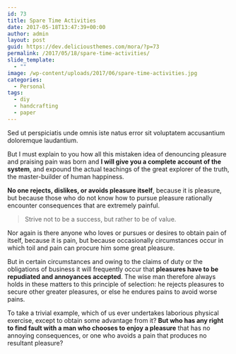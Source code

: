 ```yaml
---
id: 73
title: Spare Time Activities
date: 2017-05-18T13:47:39+00:00
author: admin
layout: post
guid: https://dev.deliciousthemes.com/mora/?p=73
permalink: /2017/05/18/spare-time-activities/
slide_template:
  - ""
image: /wp-content/uploads/2017/06/spare-time-activities.jpg
categories:
  - Personal
tags:
  - diy
  - handcrafting
  - paper
---
```

Sed ut perspiciatis unde omnis iste natus error sit voluptatem accusantium doloremque laudantium.

<!--more-->

But I must explain to you how all this mistaken idea of denouncing pleasure and praising pain was born and **I will give you a complete account of the system**, and expound the actual teachings of the great explorer of the truth, the master-builder of human happiness.

**No one rejects, dislikes, or avoids pleasure itself**, because it is pleasure, but because those who do not know how to pursue pleasure rationally encounter consequences that are extremely painful.

> Strive not to be a success, but rather to be of value.

Nor again is there anyone who loves or pursues or desires to obtain pain of itself, because it is pain, but because occasionally circumstances occur in which toil and pain can procure him some great pleasure.

But in certain circumstances and owing to the claims of duty or the obligations of business it will frequently occur that **pleasures have to be repudiated and annoyances accepted**. The wise man therefore always holds in these matters to this principle of selection: he rejects pleasures to secure other greater pleasures, or else he endures pains to avoid worse pains.

To take a trivial example, which of us ever undertakes laborious physical exercise, except to obtain some advantage from it? **But who has any right to find fault with a man who chooses to enjoy a pleasure** that has no annoying consequences, or one who avoids a pain that produces no resultant pleasure?